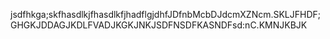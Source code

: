 jsdfhkga;skfhasdlkjfhasdlkfjhadflgjdhfJDfnbMcbDJdcmXZNcm.SKLJFHDF;GHGKJDDAGJKDLFVADJKGKJNKJSDFNSDFKASNDFsd:nC.KMNJKBJK
